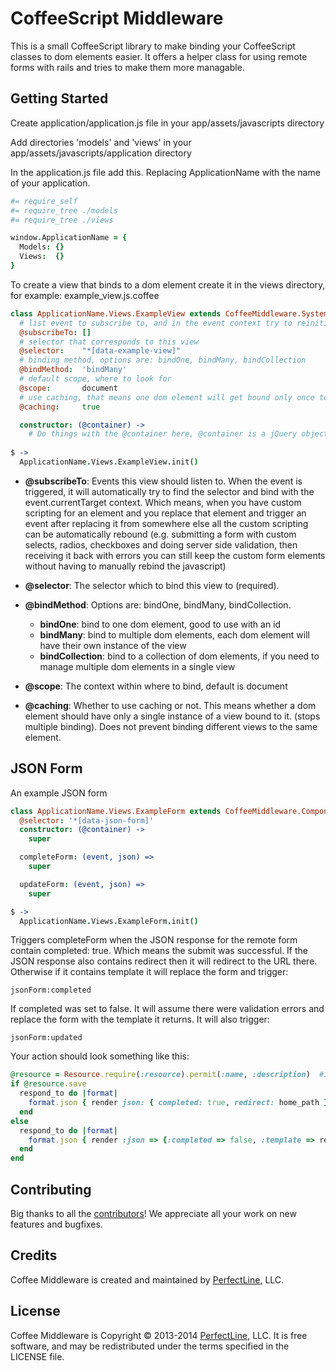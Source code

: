 CoffeeScript Middleware
=======================

This is a small CoffeeScript library to make binding your CoffeeScript classes to dom elements easier. 
It offers a helper class for using remote forms with rails and tries to make them more managable.

Getting Started
---------------

Create application/application.js file in your app/assets/javascripts directory

Add directories 'models' and 'views' in your app/assets/javascripts/application directory

In the application.js file add this. Replacing ApplicationName with the name of your application.

```coffeescript
#= require_self
#= require_tree ./models
#= require_tree ./views

window.ApplicationName = {
  Models: {}
  Views:  {}
}
```

To create a view that binds to a dom element create it in the views directory, 
for example: example_view.js.coffee

```coffeescript
class ApplicationName.Views.ExampleView extends CoffeeMiddleware.System.Base
  # list event to subscribe to, and in the event context try to reinitialize this view
  @subscribeTo: []
  # selector that corresponds to this view
  @selector:    "*[data-example-view]"
  # binding method, options are: bindOne, bindMany, bindCollection
  @bindMethod:  'bindMany'
  # default scope, where to look for
  @scope:       document
  # use caching, that means one dom element will get bound only once to a class
  @caching:     true

  constructor: (@container) ->
    # Do things with the @container here, @container is a jQuery object that corresponds to the selector
    
$ ->
  ApplicationName.Views.ExampleView.init()
```

* **@subscribeTo**: Events this view should listen to. When the event is triggered, it will automatically 
try to find the selector and bind with the event.currentTarget context. Which means, when you have custom scripting
for an element and you replace that element and trigger an event after replacing it from somewhere else all the custom
scripting can be automatically rebound (e.g. submitting a form with custom selects, radios, checkboxes and doing server side
validation, then receiving it back with errors you can still keep the custom form elements without having to manually rebind the javascript)

* **@selector**: The selector which to bind this view to (required).

* **@bindMethod**: Options are: bindOne, bindMany, bindCollection.
  * **bindOne**: bind to one dom element, good to use with an id
  * **bindMany**: bind to multiple dom elements, each dom element will have their own instance of the view
  * **bindCollection**: bind to a collection of dom elements, if you need to manage multiple dom elements in a single view

* **@scope**: The context within where to bind, default is document

* **@caching**: Whether to use caching or not. This means whether a dom element should have only a single instance of a view bound to it. (stops multiple binding). Does not prevent binding different views to the same element.


JSON Form
---------

An example JSON form

```coffeescript
class ApplicationName.Views.ExampleForm extends CoffeeMiddleware.Component.JsonForm
  @selector: '*[data-json-form]'
  constructor: (@container) ->
    super

  completeForm: (event, json) =>
    super

  updateForm: (event, json) =>
    super

$ ->
  ApplicationName.Views.ExampleForm.init()
```

Triggers completeForm when the JSON response for the remote form contain completed: true. Which means the submit was successful.
If the JSON response also contains redirect then it will redirect to the URL there. Otherwise if it contains template it will replace
the form and trigger:
```
jsonForm:completed
```

If completed was set to false. It will assume there were validation errors and replace the form with the template it returns.
It will also trigger:
```
jsonForm:updated
```

Your action should look something like this:
```ruby
@resource = Resource.require(:resource).permit(:name, :description)  #if you want to only permit name and description
if @resource.save
  respond_to do |format|
    format.json { render json: { completed: true, redirect: home_path } }
  end
else
  respond_to do |format|
    format.json { render :json => {:completed => false, :template => render_to_string(:partial => 'form.html.haml', :locals => {:resource => @resource})} }
  end
end
```


Contributing
------------

Big thanks to all the [contributors](https://github.com/perfectline/coffee_middleware/contributors)! We appreciate all your work on new features and bugfixes.

Credits
-------

Coffee Middleware is created and maintained by [PerfectLine](http://www.perfectline.co), LLC.

License
-------

Coffee Middleware is Copyright © 2013-2014 [PerfectLine](http://www.perfectline.co), LLC. It is free software, and may be
redistributed under the terms specified in the LICENSE file.

